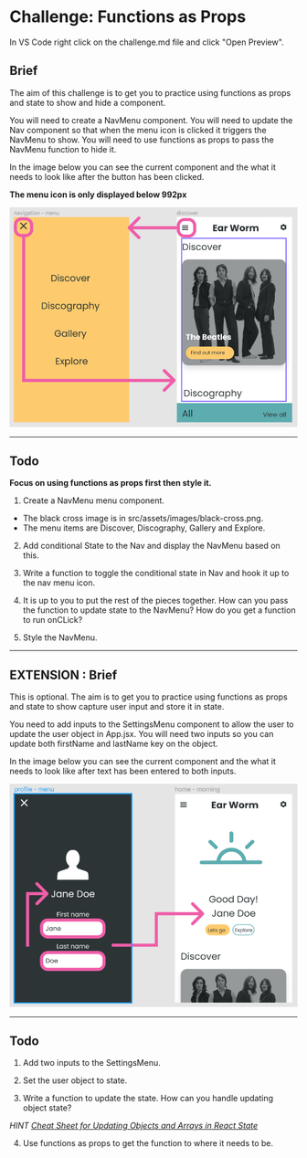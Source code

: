 # Challenge: Functions as Props

In VS Code right click on the challenge.md file and click "Open Preview".

## Brief

The aim of this challenge is to get you to practice using functions as props and state to show and hide a component.

You will need to create a NavMenu component. You will need to update the Nav component so that when the menu icon is clicked it triggers the NavMenu to show. You will need to use functions as props to pass the NavMenu function to hide it.

In the image below you can see the current component and the what it needs to look like after the button has been clicked.

**The menu icon is only displayed below 992px**

<img src="./images/nav-menu-state.PNG" width="600"/>

---

## Todo

**Focus on using functions as props first then style it.**

1. Create a NavMenu menu component.

- The black cross image is in src/assets/images/black-cross.png.
- The menu items are Discover, Discography, Gallery and Explore.

2. Add conditional State to the Nav and display the NavMenu based on this.

3. Write a function to toggle the conditional state in Nav and hook it up to the nav menu icon.

4. It is up to you to put the rest of the pieces together. How can you pass the function to update state to the NavMenu? How do you get a function to run onCLick?

5. Style the NavMenu.

---

## **EXTENSION** : Brief

This is optional. The aim is to get you to practice using functions as props and state to show capture user input and store it in state.

You need to add inputs to the SettingsMenu component to allow the user to update the user object in App.jsx. You will need two inputs so you can update both firstName and lastName key on the object.

In the image below you can see the current component and the what it needs to look like after text has been entered to both inputs.

<img src="./images/extension-capture-user.PNG" width="600"/>

---

## Todo

1. Add two inputs to the SettingsMenu.

2. Set the user object to state.

3. Write a function to update the state. How can you handle updating object state?

_HINT [Cheat Sheet for Updating Objects and Arrays in React State](https://dev.to/andyrewlee/cheat-sheet-for-updating-objects-and-arrays-in-react-state-48np)_

4. Use functions as props to get the function to where it needs to be.

